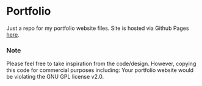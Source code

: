 # Portfolio
Just a repo for my portfolio website files. Site is hosted via Github Pages [here](https://sean-chaplin.github.io).

### Note
Please feel free to take inspiration from the code/design. However, copying this code for commercial purposes including: Your portfolio website would be violating the GNU GPL license v2.0.
